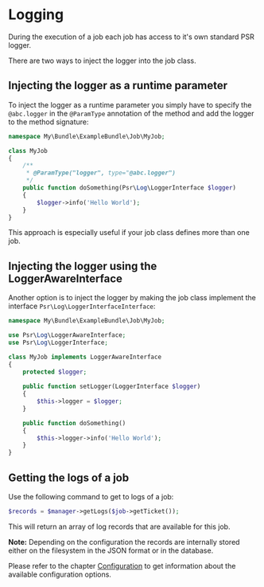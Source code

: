 Logging
=======

During the execution of a job each job has access to it's own standard PSR logger.

There are two ways to inject the logger into the job class.

## Injecting the logger as a runtime parameter

To inject the logger as a runtime parameter you simply have to specify the `@abc.logger` in the `@ParamType` annotation of the method and add the logger to the method signature:

```php
namespace My\Bundle\ExampleBundle\Job\MyJob;

class MyJob
{
    /**
     * @ParamType("logger", type="@abc.logger")
     */
    public function doSomething(Psr\Log\LoggerInterface $logger)
    {
        $logger->info('Hello World');
    }
}
```

This approach is especially useful if your job class defines more than one job.

## Injecting the logger using the LoggerAwareInterface

Another option is to inject the logger by making the job class implement the interface `Psr\Log\LoggerInterfaceInterface`:

```php
namespace My\Bundle\ExampleBundle\Job\MyJob;

use Psr\Log\LoggerAwareInterface;
use Psr\Log\LoggerInterface;

class MyJob implements LoggerAwareInterface
{
    protected $logger;
    
    public function setLogger(LoggerInterface $logger)
    {
        $this->logger = $logger;
    }

    public function doSomething()
    {
        $this->logger->info('Hello World');
    }
}
```

## Getting the logs of a job

Use the following command to get to logs of a job:

```php
$records = $manager->getLogs($job->getTicket());
```

This will return an array of log records that are available for this job.

__Note:__ Depending on the configuration the records are internally stored either on the filesystem in the JSON format or in the database.

Please refer to the chapter [Configuration](./configuration.md) to get information about the available configuration options.